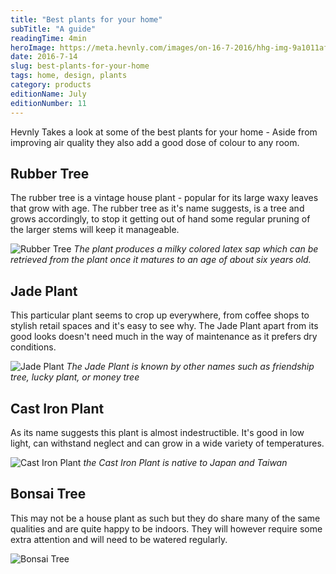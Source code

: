 ```yaml
---
title: "Best plants for your home"
subTitle: "A guide"
readingTime: 4min
heroImage: https://meta.hevnly.com/images/on-16-7-2016/hhg-img-9a1011af-8b93-4e65-afc3-71cc12950e87.png
date: 2016-7-14
slug: best-plants-for-your-home
tags: home, design, plants
category: products
editionName: July
editionNumber: 11
---
```


Hevnly Takes a look at some of the best plants for your home - Aside from improving air quality they also add a good dose of colour to any room.

## Rubber Tree
The rubber tree is a vintage house plant - popular for its large waxy leaves that grow with age. The rubber tree as it's name suggests, is a tree and grows accordingly, to stop it getting out of hand some regular pruning of the larger stems will keep it manageable.

![Rubber Tree](https://meta.hevnly.com/images/on-16-7-2016/hhg-img-feeb5296-06ff-48f1-b918-b21de7b4a5cb.png)
*The plant produces a milky colored latex sap which can be retrieved from the plant once it matures to an age of about six years old.*


## Jade Plant
This particular plant seems to crop up everywhere, from coffee shops to stylish retail spaces and it's easy to see why. The Jade Plant apart from its good looks doesn't need much in the way of maintenance as it prefers dry conditions.

![Jade Plant](https://meta.hevnly.com/images/on-16-7-2016/hhg-img-3739e433-5148-4343-a712-bda88c44d68a.png)
*The Jade Plant is known by other names such as friendship tree, lucky plant, or money tree*


## Cast Iron Plant
As its name suggests this plant is almost indestructible. It's good in low light, can withstand neglect and can grow in a wide variety of temperatures.

![Cast Iron Plant](https://meta.hevnly.com/images/on-16-7-2016/hhg-img-1b4695da-234c-41e4-9bab-95f83a2c1670.png)
*the Cast Iron Plant is native to Japan and Taiwan*

## Bonsai Tree
This may not be a house plant as such but they do share many of the same qualities and are quite happy to be indoors. They will however require some extra attention and will need to be watered regularly.

![Bonsai Tree](https://meta.hevnly.com/images/on-16-7-2016/hhg-img-57ab521b-57db-476a-946a-b0465af5a315.png)
